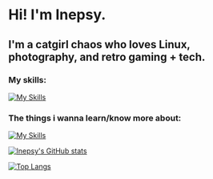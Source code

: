 # Hi! I'm Inepsy.
## I'm a catgirl chaos who loves Linux, photography, and retro gaming + tech.

### My skills:
[![My Skills](https://skillicons.dev/icons?i=js,html,css,c,cs,py,java,rust,vscode,idea,electron,nodejs,discord,bots,linux,bash,docker,raspberrypi)](https://skillicons.dev)

### The things i wanna learn/know more about:

[![My Skills](https://skillicons.dev/icons?i=cs,c,java,rust,go)](https://skillicons.dev)

[![Inepsy's GitHub stats](https://github-readme-stats.vercel.app/api?username=Inepsy&theme=radical)](https://github.com/anuraghazra/github-readme-stats)

[![Top Langs](https://github-readme-stats.vercel.app/api/top-langs/?username=Inepsy&theme=radical)](https://github.com/anuraghazra/github-readme-stats)
